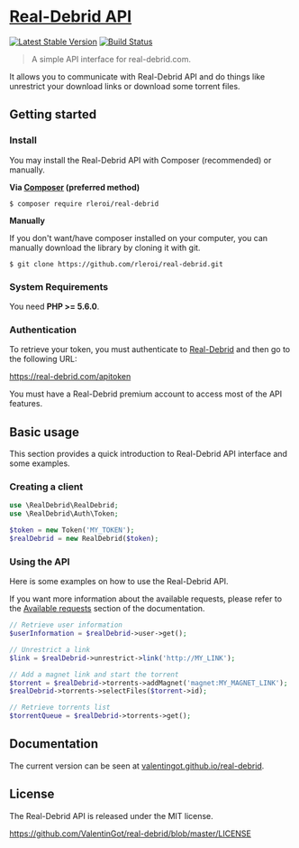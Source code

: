 # [Real-Debrid API](https://github.com/ValentinGot/real-debrid)

[![Latest Stable Version](https://poser.pugx.org/rleroi/real-debrid/v/stable)](https://packagist.org/packages/rleroi/real-debrid)
[![Build Status](https://travis-ci.org/ValentinGot/real-debrid.svg)](https://travis-ci.org/ValentinGot/real-debrid)

> A simple API interface for real-debrid.com.

It allows you to communicate with Real-Debrid API and do things like unrestrict your download links or download some torrent files.

## Getting started

### Install

You may install the Real-Debrid API with Composer (recommended) or manually.

**Via [Composer](https://getcomposer.org) (preferred method)**

```
$ composer require rleroi/real-debrid
```

**Manually**

If you don't want/have composer installed on your computer, you can manually download the library by cloning it with git.

```
$ git clone https://github.com/rleroi/real-debrid.git
```

### System Requirements

You need **PHP >= 5.6.0**.

### Authentication

To retrieve your token, you must authenticate to [Real-Debrid](https://real-debrid.com/) and then go to the following URL:

https://real-debrid.com/apitoken

You must have a Real-Debrid premium account to access most of the API features.

## Basic usage

This section provides a quick introduction to Real-Debrid API interface and some examples.

### Creating a client

```php
use \RealDebrid\RealDebrid;
use \RealDebrid\Auth\Token;

$token = new Token('MY_TOKEN');
$realDebrid = new RealDebrid($token);
```

### Using the API

Here is some examples on how to use the Real-Debrid API.

If you want more information about the available requests, please refer to the [Available requests](https://valentingot.github.io/real-debrid/available_requests) section of the documentation.

```php
// Retrieve user information
$userInformation = $realDebrid->user->get();

// Unrestrict a link
$link = $realDebrid->unrestrict->link('http://MY_LINK');

// Add a magnet link and start the torrent
$torrent = $realDebrid->torrents->addMagnet('magnet:MY_MAGNET_LINK');
$realDebrid->torrents->selectFiles($torrent->id);

// Retrieve torrents list
$torrentQueue = $realDebrid->torrents->get();
```

## Documentation

The current version can be seen at [valentingot.github.io/real-debrid](https://valentingot.github.io/real-debrid).

## License

The Real-Debrid API is released under the MIT license.

https://github.com/ValentinGot/real-debrid/blob/master/LICENSE
